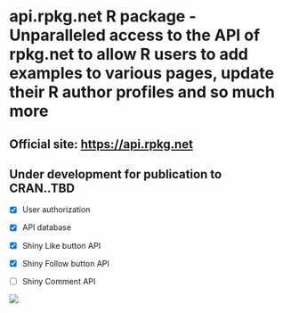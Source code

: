 # api.rpkg.net R package - Unparalleled access to the API of rpkg.net to allow R users to add examples to various pages, update their R author profiles and so much more

## Official site: https://api.rpkg.net


## Under development for publication to CRAN..TBD

  - [x] User authorization
  
  - [x] API database
  
  - [x] Shiny Like button API
  
  - [x] Shiny Follow button API
  
  - [ ] Shiny Comment API
  
 ![](https://api.rpkg.net/dist/images/api_rpkg.png)

